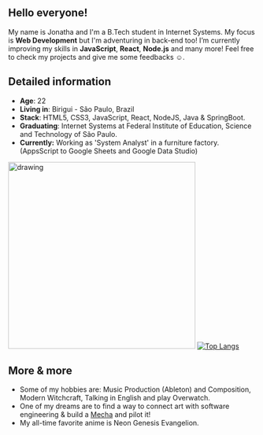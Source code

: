 ## Hello everyone!

My name is Jonatha and I'm a B.Tech student in Internet Systems. My focus is **Web Development** but I'm adventuring in back-end too! I’m currently improving my skills in **JavaScript**, **React**, <span id="nodeJsText">**Node.js**</span> and many more! Feel free to check my projects and give me some feedbacks ☺️.

## Detailed information

* **Age**: 22
* **Living in**: Birigui - São Paulo, Brazil
* **Stack**: HTML5, CSS3, JavaScript, React, NodeJS, Java & SpringBoot.
* **Graduating**: Internet Systems at Federal Institute of Education, Science and Technology of São Paulo.
* **Currently:** Working as 'System Analyst' in a furniture factory. (AppsScript to Google Sheets and Google Data Studio)

<img src="https://i.pinimg.com/originals/9d/8e/fa/9d8efa6843eeef3b5700f35ecfe3eef5.gif" alt="drawing" width="380"/> [![Top Langs](https://github-readme-stats.vercel.app/api/top-langs/?username=jonathabot)](https://github.com/jonathabot/github-readme-stats)

## More & more
* Some of my hobbies are: Music Production (Ableton) and Composition, Modern Witchcraft, Talking in English and play Overwatch.  
* One of my dreams are to find a way to connect art with software engineering & build a [Mecha](https://www.google.com/search?q=Mecha+robot) and pilot it!  
* My all-time favorite anime is Neon Genesis Evangelion. 
